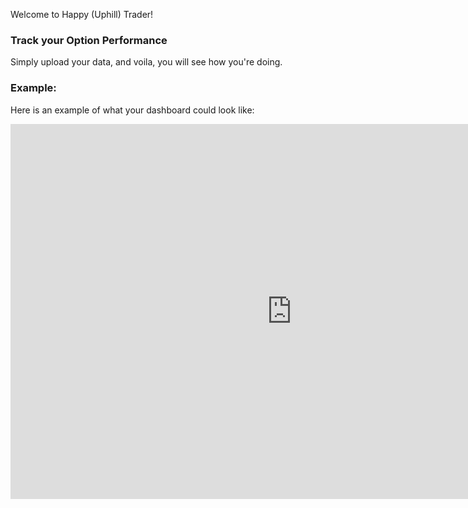 Welcome to Happy (Uphill) Trader!

### Track your Option Performance

Simply upload your data, and voila, you will see how you're doing.


### Example:
Here is an example of what your dashboard could look like:

<iframe width="900" height="600" src="https://lookerstudio.google.com/embed/reporting/20f5d7f1-ba1d-488b-b556-4aefb48d6051/page/p_t1c493atld" frameborder="0" style="border:0" allowfullscreen sandbox="allow-storage-access-by-user-activation allow-scripts allow-same-origin allow-popups allow-popups-to-escape-sandbox"></iframe>